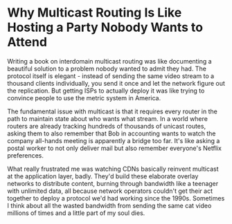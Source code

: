 ---
---
# Why Multicast Routing Is Like Hosting a Party Nobody Wants to Attend

Writing a book on interdomain multicast routing was like documenting a beautiful solution to a problem nobody wanted to admit they had. The protocol itself is elegant - instead of sending the same video stream to a thousand clients individually, you send it once and let the network figure out the replication. But getting ISPs to actually deploy it was like trying to convince people to use the metric system in America.

The fundamental issue with multicast is that it requires every router in the path to maintain state about who wants what stream. In a world where routers are already tracking hundreds of thousands of unicast routes, asking them to also remember that Bob in accounting wants to watch the company all-hands meeting is apparently a bridge too far. It's like asking a postal worker to not only deliver mail but also remember everyone's Netflix preferences.

What really frustrated me was watching CDNs basically reinvent multicast at the application layer, badly. They'd build these elaborate overlay networks to distribute content, burning through bandwidth like a teenager with unlimited data, all because network operators couldn't get their act together to deploy a protocol we'd had working since the 1990s. Sometimes I think about all the wasted bandwidth from sending the same cat video millions of times and a little part of my soul dies.

